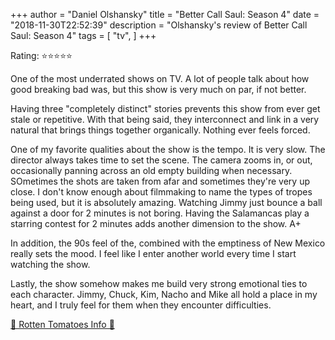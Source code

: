 +++
author = "Daniel Olshansky"
title = "Better Call Saul: Season 4"
date = "2018-11-30T22:52:39"
description = "Olshansky's review of Better Call Saul: Season 4"
tags = [
    "tv",
]
+++

Rating: ⭐⭐⭐⭐⭐

One of the most underrated shows on TV. A lot of people talk about how good breaking bad was, but this show is very much on par, if not better.

Having three "completely distinct" stories prevents this show from ever get stale or repetitive. With that being said, they interconnect and link in a very natural that brings things together organically. Nothing ever feels forced.

One of my favorite qualities about the show is the tempo. It is very slow. The director always takes time to set the scene. The camera zooms in, or out, occasionally panning across an old empty building when necessary. SOmetimes the shots are taken from afar and sometimes they're very up close. I don't know enough about filmmaking to name the types of tropes being used, but it is absolutely amazing. Watching Jimmy just bounce a ball against a door for 2 minutes is not boring. Having the Salamancas play a starring contest for 2 minutes adds another dimension to the show. A+

In addition, the 90s feel of the, combined with the emptiness of New Mexico really sets the mood. I feel like I enter another world every time I start watching the show.

Lastly, the show somehow makes me build very strong emotional ties to each character. Jimmy, Chuck, Kim, Nacho and Mike all hold a place in my heart, and I truly feel for them when they encounter difficulties.

[🍅 Rotten Tomatoes Info 🍅](https://www.rottentomatoes.com//tv/better_call_saul/s04)